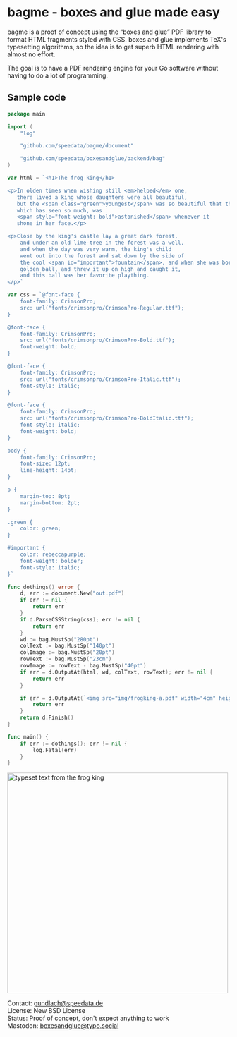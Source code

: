 # bagme - boxes and glue made easy

bagme is a proof of concept using the “boxes and glue” PDF library to format HTML fragments styled with CSS.
boxes and glue implements TeX's typesetting algorithms, so the idea is to get superb HTML rendering with almost no effort.

The goal is to have a PDF rendering engine for your Go software without having to do a lot of programming.


## Sample code

```go
package main

import (
	"log"

	"github.com/speedata/bagme/document"

	"github.com/speedata/boxesandglue/backend/bag"
)

var html = `<h1>The frog king</h1>

<p>In olden times when wishing still <em>helped</em> one,
   there lived a king whose daughters were all beautiful,
   but the <span class="green">youngest</span> was so beautiful that the sun itself,
   which has seen so much, was
   <span style="font-weight: bold">astonished</span> whenever it
   shone in her face.</p>

<p>Close by the king's castle lay a great dark forest,
	and under an old lime-tree in the forest was a well,
	and when the day was very warm, the king's child
	went out into the forest and sat down by the side of
	the cool <span id="important">fountain</span>, and when she was bored she took a
	golden ball, and threw it up on high and caught it,
	and this ball was her favorite plaything.
</p>`

var css = `@font-face {
    font-family: CrimsonPro;
    src: url("fonts/crimsonpro/CrimsonPro-Regular.ttf");
}

@font-face {
    font-family: CrimsonPro;
    src: url("fonts/crimsonpro/CrimsonPro-Bold.ttf");
    font-weight: bold;
}

@font-face {
    font-family: CrimsonPro;
    src: url("fonts/crimsonpro/CrimsonPro-Italic.ttf");
    font-style: italic;
}

@font-face {
    font-family: CrimsonPro;
    src: url("fonts/crimsonpro/CrimsonPro-BoldItalic.ttf");
    font-style: italic;
    font-weight: bold;
}

body {
	font-family: CrimsonPro;
    font-size: 12pt;
    line-height: 14pt;
}

p {
    margin-top: 8pt;
    margin-bottom: 2pt;
}

.green {
    color: green;
}

#important {
    color: rebeccapurple;
    font-weight: bolder;
    font-style: italic;
}`

func dothings() error {
	d, err := document.New("out.pdf")
	if err != nil {
		return err
	}
	if d.ParseCSSString(css); err != nil {
		return err
	}
	wd := bag.MustSp("280pt")
	colText := bag.MustSp("140pt")
	colImage := bag.MustSp("20pt")
	rowText := bag.MustSp("23cm")
	rowImage := rowText - bag.MustSp("40pt")
	if err = d.OutputAt(html, wd, colText, rowText); err != nil {
		return err
	}

	if err = d.OutputAt(`<img src="img/frogking-a.pdf" width="4cm" height="6cm">`, wd, colImage, rowImage); err != nil {
		return err
	}
	return d.Finish()
}

func main() {
	if err := dothings(); err != nil {
		log.Fatal(err)
	}
}
```

<img src="https://i.imgur.com/rGWsP8h.png" alt="typeset text from the frog king" width="500"/>


Contact: <gundlach@speedata.de><br>
License: New BSD License<br>
Status: Proof of concept, don't expect anything to work<br>
Mastodon: [boxesandglue@typo.social](https://typo.social/@boxesandglue)

